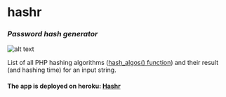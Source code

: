# hashr
### _Password hash generator_

![alt text](https://github.com/karltanjuan/hashr/hashr_logo.jpg)

List of all PHP hashing algorithms ([hash_algos() function](http://php.net/manual/en/function.hash-algos.php)) and their result (and hashing time) for an input string.


#### The app is deployed on heroku: [Hashr](https://hashr-php.herokuapp.com/)
